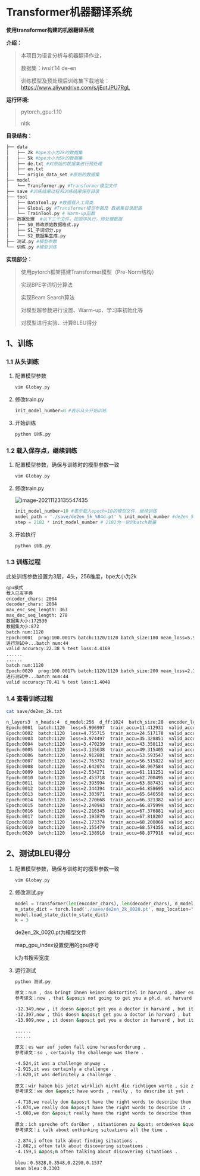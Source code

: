 # Transformer机器翻译系统

**使用transformer构建的机器翻译系统**

**介绍：**

> 本项目为语言分析与机器翻译作业，
>
> 数据集：iwslt’14 de-en
>
> 训练模型及预处理后训练集下载地址：https://www.aliyundrive.com/s/jEqtJPU7RgL

**运行环境:**

> pytorch_gpu:1.10
>
> nltk

**目录结构：**

```sh
├── data 
│   ├── 2k #bpe大小为2k的数据集
│   ├── 5k #bpe大小为5k的数据集
│   ├── de.txt #对原始的数据集进行预处理
│   ├── en.txt
│   └── origin_data_set #原始的数据集
├── model
│   └── Transformer.py #Transformer模型文件
├── save #训练结果过程和训练结果保存目录
├── tool
│   ├── DataTool.py #数据载入工具类
│   ├── Global.py #Transformer模型参数及 数据集目录配置
│   └── TrainTool.py # Warm-up函数
├── 数据处理  #以下三个文件，按顺序执行，预处理数据
│   ├── S0_修改原始数据格式.py
│   ├── S1_子词切分.py
│   └── S2_数据集生成.py
├── 测试.py #模型参数
└── 训练.py #模型训练
```

**实现部分：**

>使用pytorch框架搭建Transformer模型（Pre-Norm结构）
>
>实现BPE字词切分算法
>
>实现Beam Search算法
>
>对模型超参数进行设置、Warm-up、学习率初始化等
>
>对模型进行实验、计算BLEU得分

## 1、训练

### 1.1 从头训练

1. 配置模型参数

   ```sh
   vim Globay.py
   ```

2. 修改train.py

   ```python
   init_model_number=0 #表示从头开始训练
   ```

3. 开始训练

   ```sh
   python 训练.py
   ```

### 1.2 载入保存点，继续训练

1. 配置模型参数，确保与训练时的模型参数一致

   ```sh
   vim Globay.py
   ```

2. 修改train.py

   ![image-20211123135547435](https://i.loli.net/2021/11/23/CbzYcq1gQXyT6o7.png)

   ```python
   init_model_number=10 #表示载入epoch=10的模型文件，继续训练
   model_path = './save/de2en_5k_%04d.pt' % init_model_number #de2en_5k为模型名
   step = 2182 * init_model_number # 2182为一轮的batch数量
   ```

3. 开始执行

   ```sh
   python 训练.py
   ```

### 1.3 训练过程

此处训练参数设置为3层，4头，256维度，bpe大小为2k

```sh
gpu模式
载入已有字典
encoder_chars: 2004
decoder_chars: 2004
max_enc_seq_length: 363
max_dec_seq_length: 278
数据集大小:172530
数据集大小:872
batch num:1120
Epoch:0001  prog:100.0017% batch:1120/1120 batch_size:180 mean_loss=5.996997 mean_accu=11.41% lr=0.000098
进行测试中...batch num:44
valid accuracy:22.38 % test loss:4.4169
......
......
batch num:1120
Epoch:0020  prog:100.0017% batch:1120/1120 batch_size:200 mean_loss=2.138918 mean_accu=68.88% lr=0.000418
进行测试中...batch num:44
valid accuracy:70.41 % test loss:1.4048
```



### 1.4 查看训练过程

```sh
cat save/de2en_2k.txt

n_layers3  n_heads:4  d_model:256  d_ff:1024  batch_size:20  encoder_len:363  decoder_len:278
Epoch:0001  batch:1120  loss=5.996997  train_accu=11.412931  valid_accu=22.383728  lr=0.000098
Epoch:0002  batch:1120  loss=4.755715  train_accu=24.517178  valid_accu=36.618428  lr=0.000196
Epoch:0003  batch:1120  loss=3.974497  train_accu=35.328851  valid_accu=45.392770  lr=0.000293
Epoch:0004  batch:1120  loss=3.470239  train_accu=43.350113  valid_accu=52.148458  lr=0.000391
Epoch:0005  batch:1120  loss=3.135638  train_accu=49.315405  valid_accu=56.918749  lr=0.000489
Epoch:0006  batch:1120  loss=2.912801  train_accu=53.593547  valid_accu=59.448717  lr=0.000587
Epoch:0007  batch:1120  loss=2.763752  train_accu=56.515822  valid_accu=62.279953  lr=0.000685
Epoch:0008  batch:1120  loss=2.642074  train_accu=58.967584  valid_accu=63.859193  lr=0.000660
Epoch:0009  batch:1120  loss=2.534271  train_accu=61.111251  valid_accu=65.178845  lr=0.000623
Epoch:0010  batch:1120  loss=2.453718  train_accu=62.700495  valid_accu=66.578826  lr=0.000591
Epoch:0011  batch:1120  loss=2.393994  train_accu=63.887431  valid_accu=67.546647  lr=0.000563
Epoch:0012  batch:1120  loss=2.344394  train_accu=64.858695  valid_accu=67.881313  lr=0.000539
Epoch:0013  batch:1120  loss=2.303971  train_accu=65.646550  valid_accu=68.559155  lr=0.000518
Epoch:0014  batch:1120  loss=2.270668  train_accu=66.321382  valid_accu=68.881203  lr=0.000499
Epoch:0015  batch:1120  loss=2.240943  train_accu=66.875999  valid_accu=69.428752  lr=0.000482
Epoch:0016  batch:1120  loss=2.216345  train_accu=67.376881  valid_accu=69.645483  lr=0.000467
Epoch:0017  batch:1120  loss=2.193870  train_accu=67.818207  valid_accu=69.951239  lr=0.000453
Epoch:0018  batch:1120  loss=2.173374  train_accu=68.200069  valid_accu=70.102368  lr=0.000440
Epoch:0019  batch:1120  loss=2.155479  train_accu=68.574355  valid_accu=70.356942  lr=0.000428
Epoch:0020  batch:1120  loss=2.138918  train_accu=68.877916  valid_accu=70.409328  lr=0.000418
```

## 2、测试BLEU得分

1. 配置模型参数，确保与训练时的模型参数一致

   ```sh
   vim Globay.py
   ```

2. 修改测试.py

   ```python
   model = Transformer(len(encoder_chars), len(decoder_chars), d_model, d_ff, num_layers, num_heads, device, 0, 0, 0.1)
   m_state_dict = torch.load('./save/de2en_2k_0020.pt', map_location="cuda:{}".format(map_gpu_index))
   model.load_state_dict(m_state_dict)
   k = 3
   ```

   de2en_2k_0020.pt为模型文件

   map_gpu_index设置使用的gpu序号

   k为书搜索宽度

3. 运行测试

   ```sh
   python 测试.py
   
   原文：nun , das bringt ihnen keinen doktortitel in harvard , aber es ist viel interessanter als stamina zu zählen . 
   参考译文：now , that &apos;s not going to get you a ph.d. at harvard , but it &apos;s a lot more interesting than counting stamens . 
   
   -12.349,now , it doesn &apos;t get you a doctor in harvard , but it &apos;s much more interesting to count than stamina . 
   -12.397,now , this doesn &apos;t get you a doctor in harvard , but it &apos;s much more interesting to count than stamina . 
   -13.909,now , it doesn &apos;t get you a doctor in harvard , but it &apos;s much more interesting to count as a stamina . 
   
   ......
   ......
   
   原文：es war auf jeden fall eine herausforderung . 
   参考译文：so , certainly the challenge was there . 
   
   -4.524,it was a challenge anyway . 
   -2.915,it was certainly a challenge . 
   -3.620,it was definitely a challenge . 
    
   原文：wir haben bis jetzt wirklich nicht die richtigen worte , sie zu beschreiben . 
   参考译文：we don &apos;t have words , really , to describe it yet . 
   
   -4.718,we really don &apos;t have the right words to describe them . 
   -5.074,we really don &apos;t have the right words to describe it . 
   -5.088,we don &apos;t really have the right words to describe them . 
    
   原文：ich spreche oft darüber , situationen zu &quot; entdenken &quot; . 
   参考译文：i talk about unthinking situations all the time . 
   
   -2.874,i often talk about finding situations . 
   -2.882,i often talk about discovering situations . 
   -4.159,i &apos;m often talking about discovering situations . 
    
   bleu：0.5828,0.3548,0.2298,0.1537
   mean bleu：0.3303
   ```
   

